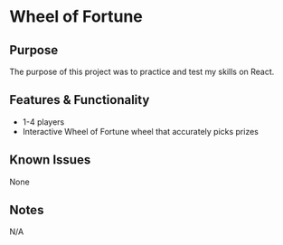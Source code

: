 # Wheel of Fortune
## Purpose
The purpose of this project was to practice and test my skills on React.

## Features & Functionality
 - 1-4 players
 - Interactive Wheel of Fortune wheel that accurately picks prizes 

## Known Issues
None

## Notes
N/A
